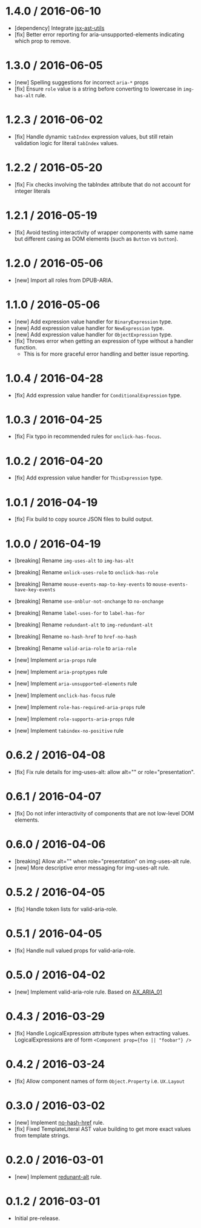 1.4.0 / 2016-06-10
==================
- [dependency] Integrate [jsx-ast-utils](https://github.com/evcohen/jsx-ast-utils)
- [fix] Better error reporting for aria-unsupported-elements indicating which prop to remove.


1.3.0 / 2016-06-05
==================
- [new] Spelling suggestions for incorrect `aria-*` props
- [fix] Ensure `role` value is a string before converting to lowercase in `img-has-alt` rule.


1.2.3 / 2016-06-02
==================
- [fix] Handle dynamic `tabIndex` expression values, but still retain validation logic for literal `tabIndex` values.


1.2.2 / 2016-05-20
==================
- [fix] Fix checks involving the tabIndex attribute that do not account for integer literals


1.2.1 / 2016-05-19
==================
- [fix] Avoid testing interactivity of wrapper components with same name but different casing
as DOM elements (such as `Button` vs `button`).


1.2.0 / 2016-05-06
==================
- [new] Import all roles from DPUB-ARIA.


1.1.0 / 2016-05-06
==================
- [new] Add expression value handler for `BinaryExpression` type.
- [new] Add expression value handler for `NewExpression` type.
- [new] Add expression value handler for `ObjectExpression` type.
- [fix] Throws error when getting an expression of type without a handler function.
	- This is for more graceful error handling and better issue reporting.


1.0.4 / 2016-04-28
==================
- [fix] Add expression value handler for `ConditionalExpression` type.


1.0.3 / 2016-04-25
==================
- [fix] Fix typo in recommended rules for `onclick-has-focus`.


1.0.2 / 2016-04-20
==================
- [fix] Add expression value handler for `ThisExpression` type.


1.0.1 / 2016-04-19
==================
- [fix] Fix build to copy source JSON files to build output.


1.0.0 / 2016-04-19
==================
- [breaking] Rename `img-uses-alt` to `img-has-alt`
- [breaking] Rename `onlick-uses-role` to `onclick-has-role`
- [breaking] Rename `mouse-events-map-to-key-events` to `mouse-events-have-key-events`
- [breaking] Rename `use-onblur-not-onchange` to `no-onchange`
- [breaking] Rename `label-uses-for` to `label-has-for`
- [breaking] Rename `redundant-alt` to `img-redundant-alt`
- [breaking] Rename `no-hash-href` to `href-no-hash`
- [breaking] Rename `valid-aria-role` to `aria-role`

- [new] Implement `aria-props` rule
- [new] Implement `aria-proptypes` rule
- [new] Implement `aria-unsupported-elements` rule
- [new] Implement `onclick-has-focus` rule
- [new] Implement `role-has-required-aria-props` rule
- [new] Implement `role-supports-aria-props` rule
- [new] Implement `tabindex-no-positive` rule


0.6.2 / 2016-04-08
==================
- [fix] Fix rule details for img-uses-alt: allow alt="" or role="presentation".


0.6.1 / 2016-04-07
==================
- [fix] Do not infer interactivity of components that are not low-level DOM elements.


0.6.0 / 2016-04-06
==================
- [breaking] Allow alt="" when role="presentation" on img-uses-alt rule.
- [new] More descriptive error messaging for img-uses-alt rule.


0.5.2 / 2016-04-05
==================
- [fix] Handle token lists for valid-aria-role.


0.5.1 / 2016-04-05
==================
- [fix] Handle null valued props for valid-aria-role.


0.5.0 / 2016-04-02
==================
- [new] Implement valid-aria-role rule. Based on [AX_ARIA_01](https://github.com/GoogleChrome/accessibility-developer-tools/wiki/Audit-Rules#ax_aria_01)


0.4.3 / 2016-03-29
==================
- [fix] Handle LogicalExpression attribute types when extracting values. LogicalExpressions are of form `<Component prop={foo || "foobar"} />`


0.4.2 / 2016-03-24
==================
- [fix] Allow component names of form `Object.Property` i.e. `UX.Layout`


0.3.0 / 2016-03-02
==================
- [new] Implement [no-hash-href](docs/rules/no-hash-href.md) rule.
- [fix] Fixed TemplateLiteral AST value building to get more exact values from template strings.


0.2.0 / 2016-03-01
==================
- [new] Implement [redunant-alt](docs/rules/redundant-alt.md) rule.


0.1.2 / 2016-03-01
==================
- Initial pre-release.
